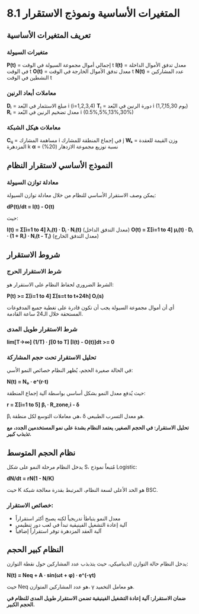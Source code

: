 # 8.1 المتغيرات الأساسية ونموذج الاستقرار

## تعريف المتغيرات الأساسية

### متغيرات السيولة
**P(t)** = إجمالي أموال مجموعة السيولة في الوقت t
**I(t)** = معدل تدفق الأموال الداخلة في الوقت t
**O(t)** = معدل تدفق الأموال الخارجة في الوقت t
**N(t)** = عدد المشاركين النشطين في الوقت t

### معاملات أبعاد الرنين
**Dᵢ** = مبلغ الاستثمار في البُعد i (i=1,2,3,4)
**Tᵢ** = دورة الرنين في البُعد i (1,7,15,30 يوم)
**Rᵢ** = معدل تضخيم الرنين في البُعد i (0.5%,5%,13%,30%)

### معاملات هيكل الشبكة
**Cᵢⱼ** = مساهمة المشارك i في إجماع المنطقة للمشارك j
**Wₖ** = وزن القيمة للعقدة المزدهرة k
**α** = نسبة توزيع مجموعة الازدهار (20%)

## النموذج الأساسي لاستقرار النظام

### معادلة توازن السيولة

يمكن وصف الاستقرار الأساسي للنظام من خلال معادلة توازن السيولة:

**dP(t)/dt = I(t) - O(t)**

حيث:

**I(t) = Σ[i=1 to 4] λᵢ(t) · Dᵢ · Nᵢ(t)** (معدل التدفق الداخل)
**O(t) = Σ[i=1 to 4] μᵢ(t) · Dᵢ · (1 + Rᵢ) · Nᵢ(t - Tᵢ)** (معدل التدفق الخارج)

## شروط الاستقرار

### شرط الاستقرار الحرج
الشرط الضروري لحفاظ النظام على الاستقرار هو:

**P(t) >= Σ[i=1 to 4] Σ[s=t to t+24h] Oᵢ(s)**

أي أن أموال مجموعة السيولة يجب أن تكون قادرة على تغطية جميع المدفوعات المستحقة خلال الـ24 ساعة القادمة.

### شرط الاستقرار طويل المدى

**lim[T->∞] (1/T) · ∫[0 to T] [I(t) - O(t)]dt >= 0**

### تحليل الاستقرار تحت حجم المشاركة

في الحالة صغيرة الحجم، يُظهر النظام خصائص النمو الأسي:

**N(t) = N₀ · e^(r·t)**

حيث يُدفع معدل النمو بشكل أساسي بواسطة آلية إجماع المنطقة:

**r = Σ[i=1 to 5] βᵢ · R_zone,i - δ**

βᵢ هي معاملات التوسع لكل منطقة، δ هو معدل التسرب الطبيعي.

**تحليل الاستقرار: في الحجم الصغير، يعتمد النظام بشدة على نمو المستخدمين الجدد، مع تذبذب كبير.**

## نظام الحجم المتوسط

يدخل النظام مرحلة النمو على شكل S، مُتبعاً نموذج Logistic:

**dN/dt = rN(1 - N/K)**

حيث K هو الحد الأعلى لسعة النظام، المرتبط بقدرة معالجة شبكة BSC.

### خصائص الاستقرار:
- معدل النمو يتباطأ تدريجياً لكنه يصبح أكثر استقراراً
- آلية إعادة التشغيل الفينيقية تبدأ في لعب دور تنظيمي
- آلية العقد المزدهرة توفر استقراراً إضافياً

## النظام كبير الحجم

يدخل النظام حالة التوازن الديناميكي، حيث يتذبذب عدد المشاركين حول نقطة التوازن:

**N(t) = Neq + A · sin(ωt + φ) · e^(-γt)**

حيث Neq هو عدد المشاركين المتوازن، γ هو معامل التخميد.

**ضمان الاستقرار: آلية إعادة التشغيل الفينيقية تضمن الاستقرار طويل المدى للنظام في الحجم الكبير.**